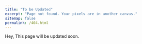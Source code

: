 ```yaml
---
title: "To be Updated"
excerpt: "Page not found. Your pixels are in another canvas."
sitemap: false
permalink: /404.html
---
```


Hey, This page will be updated soon.

<script type="text/javascript">
  var GOOG_FIXURL_LANG = 'en';
  var GOOG_FIXURL_SITE = '{{ site.url }}'
</script>
<script type="text/javascript"
  src="//linkhelp.clients.google.com/tbproxy/lh/wm/fixurl.js">
</script>
